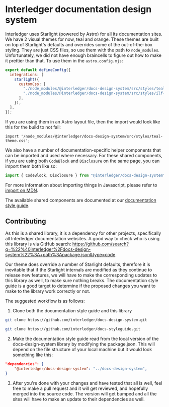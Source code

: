 # Interledger documentation design system

Interledger uses Starlight (powered by Astro) for all its documentation sites. We have 2 visual themes for now, teal and orange. These themes are built on top of Starlight's defaults and overrides some of the out-of-the-box styling. They are just CSS files, so use them with the path to `node_modules`. Unfortunately, we did not have enough braincells to figure out how to make it prettier than that. To use them in the `astro.config.mjs`:

```mjs
export default defineConfig({
  integrations: [
    starlight({
      customCss: [
        "./node_modules/@interledger/docs-design-system/src/styles/teal-theme.css",
        "./node_modules/@interledger/docs-design-system/src/styles/ilf-docs.css",
      ],
    }),
  ],
});
```

If you are using them in an Astro layout file, then the import would look like this for the build to not fail:

```
import '/node_modules/@interledger/docs-design-system/src/styles/teal-theme.css';
```

We also have a number of documentation-specific helper components that can be imported and used where necessary. For these shared components, if you are using both `CodeBlock` and `Disclosure` on the same page, you can import them both like so:

```jsx
import { CodeBlock, Disclosure } from "@interledger/docs-design-system";
```

For more information about importing things in Javascript, please refer to [import on MDN](https://developer.mozilla.org/en-US/docs/Web/JavaScript/Reference/Statements/import).

The available shared components are documented at our [documentation style guide](https://interledger.net).

## Contributing

As this is a shared library, it is a dependency for other projects, specifically all Interledger documentation websites. A good way to check who is using this library is via GitHub search: https://github.com/search?q=%22%40interledger%2Fdocs-design-system%22%3A+path%3Apackage.json&type=code.

Our theme does override a number of Starlight defaults, therefore it is inevitable that if the Starlight internals are modified as they continue to release new features, we will have to make the corresponding updates to this library as well, to make sure nothing breaks. The documentation style guide is a good target to determine if the proposed changes you want to make to the library work correctly or not.

The suggested workflow is as follows:

1. Clone both the documentation style guide and this library

```bash
git clone https://github.com/interledger/docs-design-system.git
```

```bash
git clone https://github.com/interledger/docs-styleguide.git
```

2. Make the documentation style guide read from the local version of the docs-design-system library by modifying the package.json. This will depend on the file structure of your local machine but it would look something like this:

```json
"dependencies": {
    "@interledger/docs-design-system": "../docs-design-system",
}
```

3. After you're done with your changes and have tested that all is well, feel free to make a pull request and it will get reviewed, and hopefully merged into the source code. The version will get bumped and all the sites will have to make an update to their dependencies as well.
